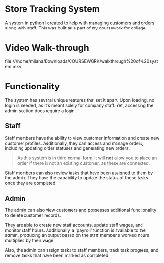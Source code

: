 # Store Tracking System

A system in python I created to help with managing customers and orders along with staff. This was built as a part of my coursework for college.

# Video Walk-through
file:///home/milana/Downloads/COURSEWORK/walkthrough%20of%20system.mkv

# Functionality

The system has several unique features that set it apart. Upon loading, no login is needed, as it's meant solely for company staff. Yet, accessing the admin section does require a login.

## Staff
Staff members have the ability to view customer information and create new customer profiles. Additionally, they can access and manage orders, including updating order statuses and generating new orders.

> As this system is in third normal form,  it will **not** allow you to place an order if there is not an existing customer, as these are connected.

Staff members can also review tasks that have been assigned to them by the admin. They have the capability to update the status of these tasks once they are completed.
	

## Admin

The admin can also view customers and possesses additional functionality to delete customer records. 

They are able to create new staff accounts, update staff wages, and monitor staff hours. Additionally, a 'payroll' function is available to the admin, producing an output based on the staff member's worked hours multiplied by their wage.

Also, the admin can assign tasks to staff members, track task progress, and remove tasks that have been marked as completed.
